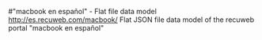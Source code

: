 #"macbook en español" - Flat file data model
http://es.recuweb.com/macbook/
Flat JSON file data model of the recuweb portal "macbook en español"
